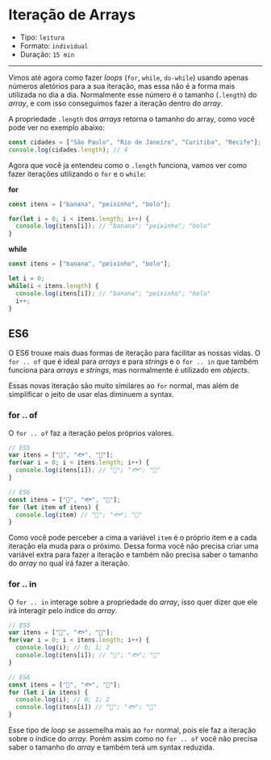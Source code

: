 # Iteração de Arrays

* Tipo: `leitura`
* Formato: `individual`
* Duração: `15 min`

***

Vimos até agora como fazer _loops_ (`for`, `while`, `do-while`) usando apenas
números aletórios para a sua iteração, mas essa não é a forma mais utilizada
no dia a dia. Normalmente esse número é o tamanho (`.length`) do _array_, e com
isso conseguimos fazer a iteração dentro do _array_.

A propriedade `.length` dos _arrays_ retorna o tamanho do array, como você
pode ver no exemplo abaixo:

```js
const cidades = ["São Paulo", "Rio de Janeiro", "Curitiba", "Recife"];
console.log(cidades.length); // 4
```

Agora que você ja entendeu como o `.length` funciona, vamos ver como fazer
iterações utilizando o `for` e o `while`:

**for**
```js
const itens = ["banana", "peixinho", "bolo"];

for(let i = 0; i < itens.length; i++) {
  console.log(itens[i]); // "banana"; "peixinho"; "bolo"
}
```

**while**
```js
const itens = ["banana", "peixinho", "bolo"];

let i = 0;
while(i < itens.length) {
  console.log(itens[i]); // "banana"; "peixinho"; "bolo"
  i++;
}
```

## ES6

O ES6 trouxe mais duas formas de iteração para facilitar as nossas vidas. O
`for .. of` que é ideal para _arrays_ e para _strings_ e o `for .. in` que
também funciona para _arrays_ e _strings_, mas normalmente é utilizado em 
_objects_.

Essas novas iteração são muito similares ao `for` normal, mas além de
simplificar o jeito de usar elas diminuem a syntax.

### for .. of

O `for .. of` faz a iteração pelos próprios valores.

```js
// ES5
var itens = ["🍌", "🐟", "🍰"];
for(var i = 0; i < itens.length; i++) {
  console.log(itens[i]); // "🍌"; "🐟"; "🍰"
}

// ES6
const itens = ["🍌", "🐟", "🍰"];
for (let item of itens) {
  console.log(item) // "🍌"; "🐟"; "🍰"
}
```

Como você pode perceber a cima a variável `item` é o próprio item e a cada
iteração ela muda para o próximo. Dessa forma você não precisa criar uma
variável extra para fazer a iteração e também não precisa saber o tamanho do
_array_ no qual irá fazer a iteração.


### for .. in

O `for .. in` interage sobre a propriedade do _array_, isso quer dizer que ele
irá interagir pelo índice do _array_.

```js
// ES5
var itens = ["🍌", "🐟", "🍰"];
for(var i = 0; i < itens.length; i++) {
  console.log(i); // 0; 1; 2
  console.log(itens[i]); // "🍌"; "🐟"; "🍰"
}

// ES6
const itens = ["🍌", "🐟", "🍰"];
for (let i in itens) {
  console.log(i); // 0; 1; 2
  console.log(itens[i]) // "🍌"; "🐟"; "🍰"
}
```

Esse tipo de _loop_ se assemelha mais ao `for` normal, pois ele faz a iteração
sobre o índice do _array_. Porém assim como no `for .. of` você não precisa
saber o tamanho do _array_ e também terá um syntax reduzida.